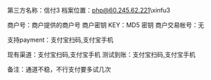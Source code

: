 第三方名称：信付3
档案位置：php@60.245.62.221\xinfu3

商户号：商户提供的商户号
商户密钥 KEY：MD5 密钥
商户交易帐号：无

支持payment：支付宝扫码,支付宝手机

现有渠道：支付宝扫码,支付宝手机
测试到账：支付宝扫码,支付宝手机

备注：通道不稳，不行支付要多试几次
